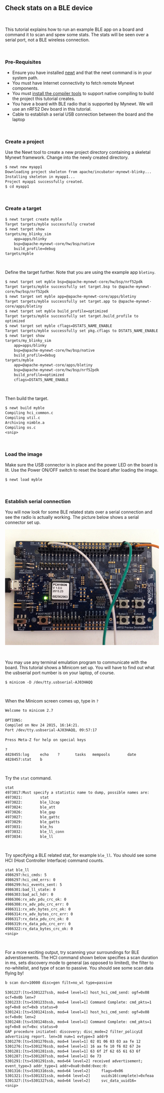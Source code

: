 ## Check stats on a BLE device

<br>

This tutorial explains how to run an example BLE app on a board and command it to scan and spew some stats. The stats will be seen over a serial port, not a BLE wireless connection.

<br>

### Pre-Requisites

* Ensure you have installed [newt](../../newt/install/newt_mac.md) and that the 
newt command is in your system path. 
* You must have Internet connectivity to fetch remote Mynewt components.
* You must [install the compiler tools](../get_started/native_tools.md) to 
support native compiling to build the project this tutorial creates.  
* You have a board with BLE radio that is supported by Mynewt. We will use an nRF52 Dev board in this tutorial.
* Cable to establish a serial USB connection between the board and the laptop

<br>

### Create a project

Use the Newt tool to create a new project directory containing a skeletal Mynewt framework. Change into the newly created directory.

```
$ newt new myapp1
Downloading project skeleton from apache/incubator-mynewt-blinky...
Installing skeleton in myapp1...
Project myapp1 successfully created.
$ cd myapp1
```

<br>

### Create a target 

```
$ newt target create myble
Target targets/myble successfully created
$ newt target show
targets/my_blinky_sim
    app=apps/blinky
    bsp=@apache-mynewt-core/hw/bsp/native
    build_profile=debug
targets/myble
```

<br>

Define the target further. Note that you are using the example app `bletiny`. 

```
$ newt target set myble bsp=@apache-mynewt-core/hw/bsp/nrf52pdk
Target targets/myble successfully set target.bsp to @apache-mynewt-core/hw/bsp/nrf52pdk
$ newt target set myble app=@apache-mynewt-core/apps/bletiny
Target targets/myble successfully set target.app to @apache-mynewt-core/apps/bletiny
$ newt target set myble build_profile=optimized
Target targets/myble successfully set target.build_profile to optimized
$ newt target set myble cflags=DSTATS_NAME_ENABLE
Target targets/myble successfully set pkg.cflags to DSTATS_NAME_ENABLE
$ newt target show
targets/my_blinky_sim
    app=apps/blinky
    bsp=@apache-mynewt-core/hw/bsp/native
    build_profile=debug
targets/myble
    app=@apache-mynewt-core/apps/bletiny
    bsp=@apache-mynewt-core/hw/bsp/nrf52pdk
    build_profile=optimized
    cflags=DSTATS_NAME_ENABLE 
```

<br>

Then build the target.

```
$ newt build myble
Compiling hci_common.c
Compiling util.c
Archiving nimble.a
Compiling os.c
<snip>
```

<br>

### Load the image

Make sure the USB connector is in place and the power LED on the board is lit. Use the Power ON/OFF switch to reset the board after loading the image.

```
$ newt load myble
```

<br>

### Establish serial connection

You will now look for some BLE related stats over a serial connection and see the radio is actually working. The picture below shows a serial connector set up.

![nRF52](pics/nrf52.JPG "nRF52 Dev Board with a Serial Connection set up")

<br>

You may use any terminal emulation program to communicate with the board. This tutorial shows a Minicom set up. You will have to find out what the usbserial port number is on your laptop, of course.


```
$ minicom -D /dev/tty.usbserial-AJ03HAQQ
```

<br>

When the Minicom screen comes up, type in `?`

```hl_lines="9"
Welcome to minicom 2.7

OPTIONS: 
Compiled on Nov 24 2015, 16:14:21.
Port /dev/tty.usbserial-AJ03HAQQ, 09:57:17

Press Meta-Z for help on special keys

?
4828455:log     echo    ?       tasks   mempools        date 
4828457:stat    b 
```

<br>

Try the `stat` command. 

```hl_lines="1"
stat
4973017:Must specify a statistic name to dump, possible names are:
4973021:        stat
4973022:        ble_l2cap
4973024:        ble_att
4973026:        ble_gap
4973027:        ble_gattc
4973029:        ble_gatts
4973031:        ble_hs
4973032:        ble_ll_conn
4973034:        ble_ll
```

<br>

Try specifying a BLE related stat, for example `ble_ll`. You should see some HCI (Host Controller Interface) command counts. 

```hl_lines="1"
stat ble_ll
4986297:hci_cmds: 5
4986297:hci_cmd_errs: 0
4986299:hci_events_sent: 5
4986301:bad_ll_state: 0
4986303:bad_acl_hdr: 0
4986306:rx_adv_pdu_crc_ok: 0
4986308:rx_adv_pdu_crc_err: 0
4986311:rx_adv_bytes_crc_ok: 0
4986314:rx_adv_bytes_crc_err: 0
4986317:rx_data_pdu_crc_ok: 0
4986319:rx_data_pdu_crc_err: 0
4986322:rx_data_bytes_crc_ok: 0
<snip>
```

<br>

For a more exciting output, try scanning your surroundings for BLE adverstisements. The HCI command shown below specifies a scan duration in ms, sets discovery mode to general (as opposed to limited), the filter to no-whitelist, and type of scan to passive. You should see some scan data flying by!

```hl_lines="1"
b scan dur=10000 disc=gen filt=no_wl type=passive

5301227:[ts=5301227ssb, mod=4 level=1] host_hci_cmd_send: ogf=0x08 ocf=0x0b len=7
5301233:[ts=5301233ssb, mod=4 level=1] Command Complete: cmd_pkts=1 ogf=0x8 ocf=0xb status=0
5301241:[ts=5301241ssb, mod=4 level=1] host_hci_cmd_send: ogf=0x08 ocf=0x0c len=2
5301248:[ts=5301248ssb, mod=4 level=1] Command Complete: cmd_pkts=1 ogf=0x8 ocf=0xc status=0
GAP procedure initiated: discovery; disc_mode=2 filter_policyLE advertising report. len=38 num=1 evtype=3 addr9
5301270:[ts=5301270ssb, mod=4 level=1] 02 01 06 03 03 aa fe 12 
5301276:[ts=5301276ssb, mod=4 level=1] 16 aa fe 10 f6 02 67 2e 
5301281:[ts=5301281ssb, mod=4 level=1] 63 6f 2f 62 65 61 63 6f 
5301287:[ts=5301287ssb, mod=4 level=1] 6e 73 
5301291:[ts=5301291ssb, mod=64 level=2] received advertisement; event_type=3 addr_type=1 addr=0xa0:0x0d:0xec:0:
5301316:[ts=5301316ssb, mod=64 level=2]     flags=0x06
5301321:[ts=5301321ssb, mod=64 level=2]     uuids16(complete)=0xfeaa 
5301327:[ts=5301327ssb, mod=64 level=2]     svc_data_uuid16=
<snip>
```